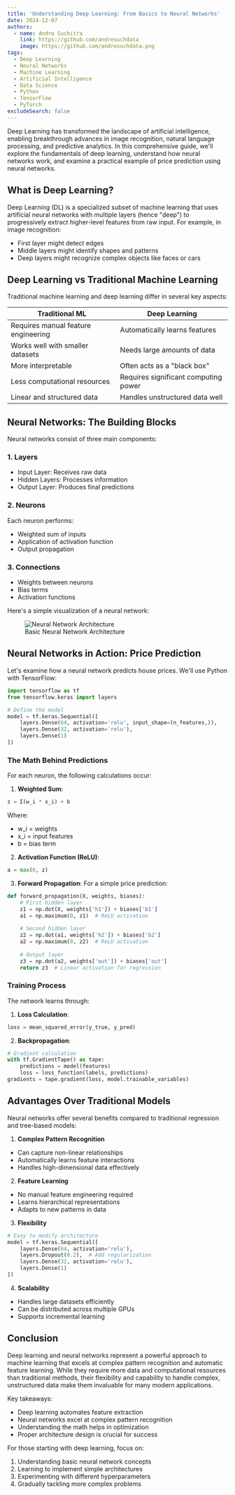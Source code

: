 ```yaml
---
title: 'Understanding Deep Learning: From Basics to Neural Networks'
date: 2024-12-07
authors:
  - name: Andre Suchitra
    link: https://github.com/andresuchdata
    image: https://github.com/andresuchdata.png
tags:
  - Deep Learning
  - Neural Networks
  - Machine Learning
  - Artificial Intelligence
  - Data Science
  - Python
  - TensorFlow
  - PyTorch
excludeSearch: false
---
```


Deep Learning has transformed the landscape of artificial intelligence, enabling breakthrough advances in image recognition, natural language processing, and predictive analytics. In this comprehensive guide, we'll explore the fundamentals of deep learning, understand how neural networks work, and examine a practical example of price prediction using neural networks.
<!--more-->

## What is Deep Learning?

Deep Learning (DL) is a specialized subset of machine learning that uses artificial neural networks with multiple layers (hence "deep") to progressively extract higher-level features from raw input. For example, in image recognition:
- First layer might detect edges
- Middle layers might identify shapes and patterns
- Deep layers might recognize complex objects like faces or cars

## Deep Learning vs Traditional Machine Learning

Traditional machine learning and deep learning differ in several key aspects:

| Traditional ML | Deep Learning |
|----------------|---------------|
| Requires manual feature engineering | Automatically learns features |
| Works well with smaller datasets | Needs large amounts of data |
| More interpretable | Often acts as a "black box" |
| Less computational resources | Requires significant computing power |
| Linear and structured data | Handles unstructured data well |

## Neural Networks: The Building Blocks

Neural networks consist of three main components:

### 1. Layers
- Input Layer: Receives raw data
- Hidden Layers: Processes information
- Output Layer: Produces final predictions

### 2. Neurons
Each neuron performs:
- Weighted sum of inputs
- Application of activation function
- Output propagation

### 3. Connections
- Weights between neurons
- Bias terms
- Activation functions

Here's a simple visualization of a neural network:

<figure>
  <img src="https://example.com/neural-network-diagram.png" alt="Neural Network Architecture">
  <figcaption>Basic Neural Network Architecture</figcaption>
</figure>

## Neural Networks in Action: Price Prediction

Let's examine how a neural network predicts house prices. We'll use Python with TensorFlow:

```python
import tensorflow as tf
from tensorflow.keras import layers

# Define the model
model = tf.keras.Sequential([
    layers.Dense(64, activation='relu', input_shape=(n_features,)),
    layers.Dense(32, activation='relu'),
    layers.Dense(1)
])
```

### The Math Behind Predictions

For each neuron, the following calculations occur:

1. **Weighted Sum**:
```python
z = Σ(w_i * x_i) + b
```
Where:
- w_i = weights
- x_i = input features
- b = bias term

2. **Activation Function (ReLU)**:
```python
a = max(0, z)
```

3. **Forward Propagation**:
For a simple price prediction:

```python
def forward_propagation(X, weights, biases):
    # First hidden layer
    z1 = np.dot(X, weights['h1']) + biases['b1']
    a1 = np.maximum(0, z1)  # ReLU activation
    
    # Second hidden layer
    z2 = np.dot(a1, weights['h2']) + biases['b2']
    a2 = np.maximum(0, z2)  # ReLU activation
    
    # Output layer
    z3 = np.dot(a2, weights['out']) + biases['out']
    return z3  # Linear activation for regression
```

### Training Process

The network learns through:

1. **Loss Calculation**:
```python
loss = mean_squared_error(y_true, y_pred)
```

2. **Backpropagation**:
```python
# Gradient calculation
with tf.GradientTape() as tape:
    predictions = model(features)
    loss = loss_function(labels, predictions)
gradients = tape.gradient(loss, model.trainable_variables)
```

## Advantages Over Traditional Models

Neural networks offer several benefits compared to traditional regression and tree-based models:

1. **Complex Pattern Recognition**
- Can capture non-linear relationships
- Automatically learns feature interactions
- Handles high-dimensional data effectively

2. **Feature Learning**
- No manual feature engineering required
- Learns hierarchical representations
- Adapts to new patterns in data

3. **Flexibility**
```python
# Easy to modify architecture
model = tf.keras.Sequential([
    layers.Dense(64, activation='relu'),
    layers.Dropout(0.2),  # Add regularization
    layers.Dense(32, activation='relu'),
    layers.Dense(1)
])
```

4. **Scalability**
- Handles large datasets efficiently
- Can be distributed across multiple GPUs
- Supports incremental learning

## Conclusion

Deep learning and neural networks represent a powerful approach to machine learning that excels at complex pattern recognition and automatic feature learning. While they require more data and computational resources than traditional methods, their flexibility and capability to handle complex, unstructured data make them invaluable for many modern applications.

Key takeaways:
- Deep learning automates feature extraction
- Neural networks excel at complex pattern recognition
- Understanding the math helps in optimization
- Proper architecture design is crucial for success

For those starting with deep learning, focus on:
1. Understanding basic neural network concepts
2. Learning to implement simple architectures
3. Experimenting with different hyperparameters
4. Gradually tackling more complex problems